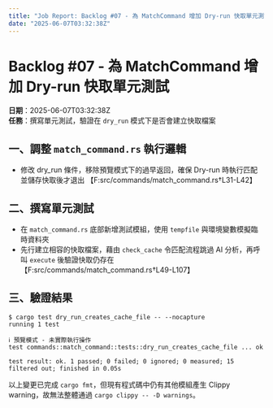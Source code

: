 ```yaml
---
title: "Job Report: Backlog #07 - 為 MatchCommand 增加 Dry-run 快取單元測試"
date: "2025-06-07T03:32:38Z"
---
```


# Backlog #07 - 為 MatchCommand 增加 Dry-run 快取單元測試

**日期**：2025-06-07T03:32:38Z  
**任務**：撰寫單元測試，驗證在 `dry_run` 模式下是否會建立快取檔案

## 一、調整 `match_command.rs` 執行邏輯

- 修改 dry_run 條件，移除預覽模式下的過早返回，確保 Dry-run 時執行匹配並儲存快取後才退出
  【F:src/commands/match_command.rs†L31-L42】

## 二、撰寫單元測試

- 在 `match_command.rs` 底部新增測試模組，使用 `tempfile` 與環境變數模擬臨時資料夾
- 先行建立相容的快取檔案，藉由 `check_cache` 令匹配流程跳過 AI 分析，再呼叫 `execute` 後驗證快取仍存在
  【F:src/commands/match_command.rs†L49-L107】

## 三、驗證結果

```text
$ cargo test dry_run_creates_cache_file -- --nocapture
running 1 test

ℹ 預覽模式 - 未實際執行操作
test commands::match_command::tests::dry_run_creates_cache_file ... ok

test result: ok. 1 passed; 0 failed; 0 ignored; 0 measured; 15 filtered out; finished in 0.05s
```

以上變更已完成 `cargo fmt`，但現有程式碼中仍有其他模組產生 Clippy warning，故無法整體通過 `cargo clippy -- -D warnings`。
